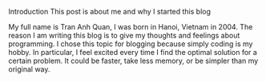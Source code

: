 Introduction
This post is about me and why I started this blog

My full name is Tran Anh Quan, I was born in Hanoi, Vietnam in 2004.
The reason I am writing this blog is to give my thoughts and feelings about programming.
I chose this topic for blogging because simply coding is my hobby.
In particular, I feel excited every time I find the optimal solution for a certain problem. 
It could be faster, take less memory, or be simpler than my original way.
